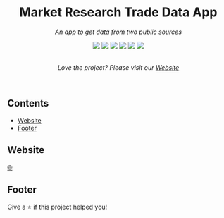 <h1 align="center">Market Research Trade Data App</h1>
<p align="center"><i>An app to get data from two public sources</i></p>
<div align="center">
    <img src="https://api.netlify.com/api/v1/badges/95cf5899-0b2a-48f2-9022-e194d7d8fb25/deploy-status" />
    <img src="https://img.shields.io/github/stars/daspeks/market-app" />
    <img src="https://img.shields.io/github/forks/daspeks/market-app" />
    <img src="https://img.shields.io/github/issues-pr/daspeks/market-app" />
    <img src="https://img.shields.io/github/issues/daspeks/market-app" />
    <img src="https://img.shields.io/github/last-commit/daspeks/market-app" />
</div>
<br>

<p align="center">
  <i>Love the project? Please visit our <a href="https://ntr-mr-trade-data.netlify.app/">Website</a></i>
</p>
<br>

## Contents
  - [Website](#website)
  - [Footer](#footer)

## Website
[🌐](https://ntr-mr-trade-data.netlify.app/)

## Footer
Give a ⭐️ if this project helped you!